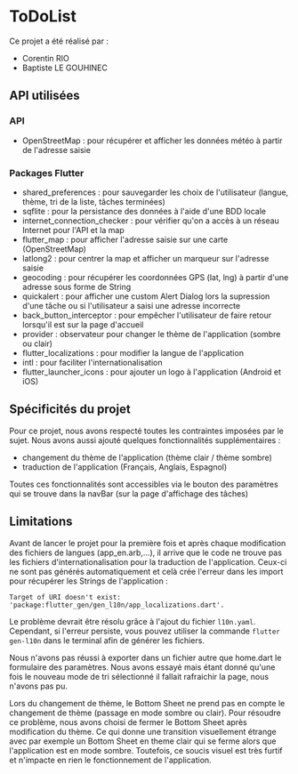 # ToDoList
Ce projet a été réalisé par :
- Corentin RIO
- Baptiste LE GOUHINEC

## API utilisées

### API
- OpenStreetMap : pour récupérer et afficher les données météo à partir de l'adresse saisie

### Packages Flutter
- shared_preferences : pour sauvegarder les choix de l'utilisateur (langue, thème, tri de la liste, tâches terminées)
- sqflite : pour la persistance des données à l'aide d'une BDD locale
- internet_connection_checker : pour vérifier qu'on a accès à un réseau Internet pour l'API et la map
- flutter_map : pour afficher l'adresse saisie sur une carte (OpenStreetMap)
- latlong2 : pour centrer la map et afficher un marqueur sur l'adresse saisie
- geocoding : pour récupérer les coordonnées GPS (lat, lng) à partir d'une adresse sous forme de String
- quickalert : pour afficher une custom Alert Dialog lors la supression d'une tâche ou si l'utilisateur a saisi une adresse incorrecte
- back_button_interceptor : pour empêcher l'utilisateur de faire retour lorsqu'il est sur la page d'accueil
- provider : observateur pour changer le thème de l'application (sombre ou clair)
- flutter_localizations : pour modifier la langue de l'application
- intl : pour faciliter l'internationalisation
- flutter_launcher_icons : pour ajouter un logo à l'application (Android et iOS)

## Spécificités du projet
Pour ce projet, nous avons respecté toutes les contraintes imposées par le sujet. Nous avons aussi ajouté quelques fonctionnalités supplémentaires :
- changement du thème de l'application (thème clair / thème sombre)
- traduction de l'application (Français, Anglais, Espagnol)

Toutes ces fonctionnalités sont accessibles via le bouton des paramètres qui se trouve dans la navBar (sur la page d'affichage des tâches)

## Limitations
Avant de lancer le projet pour la première fois et après chaque modification des fichiers de langues (app_en.arb,...), il arrive que le code ne trouve pas les fichiers d'internationalisation pour la traduction de l'application. 
Ceux-ci ne sont pas générés automatiquement et celà crée l'erreur dans les import pour récupérer les Strings de l'application :

```Target of URI doesn't exist: 'package:flutter_gen/gen_l10n/app_localizations.dart'.```

Le problème devrait être résolu grâce à l'ajout du fichier ```l10n.yaml```.
Cependant, si l'erreur persiste, vous pouvez utiliser la commande ```flutter gen-l10n``` dans le terminal afin de générer les fichiers.

Nous n'avons pas réussi à exporter dans un fichier autre que home.dart le formulaire des paramètres. Nous avons essayé mais étant donné qu'une fois le nouveau mode de tri sélectionné
il fallait rafraichir la page, nous n'avons pas pu.

Lors du changement de thème, le Bottom Sheet ne prend pas en compte le changement de thème (passage en mode sombre ou clair). Pour résoudre ce problème, nous avons choisi de fermer le Bottom Sheet après modification du thème.
Ce qui donne une transition visuellement étrange avec par exemple un Bottom Sheet en theme clair qui se ferme alors que l'application est en mode sombre. Toutefois, ce soucis visuel est très furtif et n'impacte en rien le fonctionnement de l'application.
